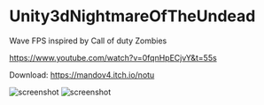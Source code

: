 # Unity3dNightmareOfTheUndead
Wave FPS inspired by Call of duty Zombies

https://www.youtube.com/watch?v=0fqnHpECjvY&t=55s

Download:
https://mandov4.itch.io/notu

![screenshot]("https://github.com/MandoV0/Unity3dNightmareOfTheUndead/blob/main/Notu1.png")
![screenshot]("https://github.com/MandoV0/Unity3dNightmareOfTheUndead/blob/main/Notu2.png")

